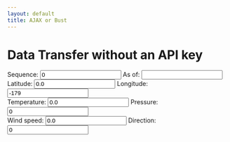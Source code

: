 ```yaml
---
layout: default
title: AJAX or Bust
---
```

<h1>Data Transfer without an API key</h1>

<div id="mapid"></div>

<form name="geofix" id="geofix">
Sequence: <input type="number" id="geoseq" name="geoseq" value = "0" /> As of: <input id="geoasof" name="geoasof" value = "" />  <br />
Latitude: <input type="number" id="geolat" name="geolat" value = "0.0" /> Longitude: <input type="number" id="geolon" name="geolon" value="-179" /> <br />
Temperature: <input type="number" id="geotemp" name="geotemp" value = "0.0" /> Pressure: <input type="number" id="geoatm" name="geoatm" value="0" /> <br />
Wind speed: <input type="number" id="geowspd" name="geowspd" value = "0.0" /> Direction: <input type="number" id="geowdir" name="geowdir" value="0" />
</form>

<div id="myplot" ></div>

<!--  src="https://geo.weather.gc.ca/geomet?service=WFS&version=2.0.0&request=GetFeature&typename=CURRENT_CONDITIONS&filter=<Filter><PropertyIsEqualTo><PropertyName>name</PropertyName><Literal>Deer Lake</Literal></PropertyIsEqualTo></Filter>&OUTPUTFORMAT=GeoJSON">
-->
<script type='application/json'>
var jsonpfixes=[[0.0, 0.0, 0.0, 0.0, 0.0, 0.0 ]]
</script>


<script type="text/python">
from browser import document, window
from browser import timer
from browser.timer import request_animation_frame as raf
from browser.timer import cancel_animation_frame as caf
import time
import math
from datetime import datetime
import json
from browser import aio

geofixes=dict()

feeds = 0;
def showText(owmfix,
    enumOwmlat = 0,
    enumOwmlon = 1,
    enumOwmtemp = 2,
    enumOwmatm = 3,
    enumOwmwspd = 4,
    enumOwmwdir=5
):
    global feeds;
    if not (owmfix is None):
        form = document;
        feeds = feeds + 1
        form["geolat"].value = owmfix[enumOwmlat]
        form["geolon"].value  = owmfix[enumOwmlon]
        form["geotemp"].value = "%0.3f"%(owmfix[enumOwmtemp])
        form["geoatm"].value = "%0.3f"%(owmfix[enumOwmatm])
        form["geowspd"].value = owmfix[enumOwmwspd]
        form["geowdir"].value = owmfix[enumOwmwdir]
        form["geoseq"].value = feeds; 

        
async def queueData():
    """Get position from window.navigator.geolocation and put marker on the
    map.
    """
    url = "https://geo.weather.gc.ca/geomet?service=WFS&version=2.0.0&request=GetFeature&typename=CURRENT_CONDITIONS&OUTPUTFORMAT=GeoJSON"
    req = await aio.get(url)
    data = json.loads(req.data)
    language="en"
    picklat=47.54
    picklon=-54.47
    pickkey=""
    for feature in data["features"]: 
        properties = feature["properties"]
        if not all([key in properties for key in ["station_"+language,"timestamp","temp","pres_"+language,"speed","bearing"]]):
            continue
        station = properties["station_"+language];
        if station:
            geometry = feature["geometry"]
            lat, long = [float(v) for v in geometry["coordinates"]]
            timeOfFix = properties["timestamp"]
            #enumOwmlat = 0,
            #enumOwmlon = 1,
            #enumOwmtemp = 2,
            #enumOwmatm = 3,
            #enumOwmwspd = 4,
            #enumOwmwdir=5
            geofixes[station]=[
                lat,long,float(properties["temp"]),float(properties["pres_en"]),
                float(properties["speed"]),float(properties["bearing"]),timeOfFix 
            ]
            if picklat-4.0<lat<picklat+4.0 and picklon-4.0<long<picklon+4.0:
                pickkey = station
            #
            # Put marker on map
            #leaflet.marker([lat, long], {"icon": icon}).addTo(mymap)
    if pickkey in geofixes:        
        showText(geofixes[pickkey])

async def main():
    await queueData()
    await aio.sleep(10)

aio.run(main())</script>
